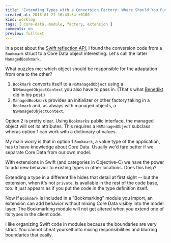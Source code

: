 ```yaml
---
title: "Extending Types with a Conversion Factory: Where Should You Put It?"
created_at: 2016-01-21 16:43:34 +0100
kind: worklog
tags: [ core-data, module, factory, extension ]
comments: on
preview: fulltext
---
```


In a post about the [Swift reflection API](http://appventure.me/2015/10/24/swift-reflection-api-what-you-can-do/#sec-2-3), I found the conversion code from a `Bookmark` struct to a Core Data object interesting. Let's call the latter `ManagedBookmark`.

What puzzles me: which object should be responsible for the adaptation from one to the other?

1. `Bookmark` converts itself to a `NSManagedObject` using a `NSManagedObjectContext` you also have to pass in. (That's what [Benedikt](https://twitter.com/terhechte) did in his post.)
2. `ManagedBookmark` provides an initializer or other factory taking in a `Bookmark` and, as always with managed objects, a `NSManagedObjectContext`.

Option 2 is pretty clear. Using `Bookmark`s public interface, the managed object will set its attributes. This requires a `NSManagedObject` subclass wheras option 1 can work with a dictionary of values.

My main worry is that in option 1 `Bookmark`, a value type of the application, has to have knowledge about Core Data. Usually we'd fare better if we separate Core Data from our own model. 

With extensions in Swift (and categories in Objective-C) we have the power to add new behavior to existing types in other locations. Does this help?

Extending a type in a different file hides that detail at first sight -- but the extension, when it's not `private`, is available in the rest of the code base, too. It just appears as if you put the code in the type definition itself.

Now if `Bookmark` is included in a "Bookmarking" module you import, an extension can add behavior without mixing Core Data visibly into the model layer. The Bookmarking module will not get altered when you extend one of its types in the client code.

I like organizing Swift code in modules because the boundaries are very strict. You cannot cheat yourself into mixing responsibilities and blurring boundaries that easily.

